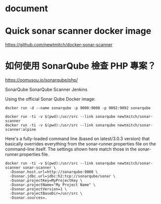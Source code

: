 # document

# Quick sonar scanner docker image
https://github.com/newtmitch/docker-sonar-scanner

# 如何使用 SonarQube 檢查 PHP 專案？
https://oomusou.io/sonarqube/php/

SonarQube
SonarQube Scanner
Jenkins



Using the official Sonar Qube Docker image:

```
docker run -d --name sonarqube -p 9000:9000 -p 9092:9092 sonarqube
```

```
docker run -ti -v $(pwd):/usr/src --link sonarqube newtmitch/sonar-scanner
docker run -ti -v $(pwd):/usr/src --link sonarqube newtmitch/sonar-scanner:alpine
```

Here's a fully-loaded command line (based on latest/3.0.3 version) that basically overrides everything from the sonar-runner.properties file on the command-line itself. The settings shown here match those in the sonar-runner.properties file.

```
docker run -ti -v $(pwd):/usr/src --link sonarqube newtmitch/sonar-scanner sonar-scanner \
  -Dsonar.host.url=http://sonarqube:9000 \
  -Dsonar.jdbc.url=jdbc:h2:tcp://sonarqube/sonar \
  -Dsonar.projectKey=MyProjectKey \
  -Dsonar.projectName="My Project Name" \
  -Dsonar.projectVersion=1 \
  -Dsonar.projectBaseDir=/usr/src \
  -Dsonar.sources=.
```
